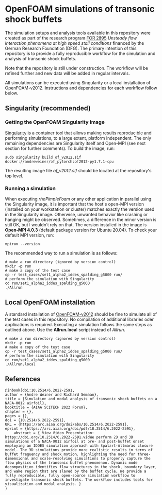 # OpenFOAM simulations of transonic shock buffets

The simulation setups and analysis tools available in this repository were created as part of the research program [FOR 2895](https://www.for2895.uni-stuttgart.de/) *Unsteady flow interaction phenomena at high speed stall conditions* financed by the German Research Foundation (DFG). The primary intention of this repository is to provide a fully reproducible workflow for the simulation and analysis of transonic shock buffets.

Note that the repository is still under construction. The workflow will be refined further and new data will be added in regular intervals.

All simulations can be executed using Singularity or a local installation of OpenFOAM-v2012. Instructions and dependencies for each workflow follow below.

## Singularity (recommended)

### Getting the OpenFOAM Singularity image

[Singularity]() is a container tool that allows making results reproducible and performing simulations, to a large extent, platform independent. The only remaining dependencies are Singularity itself and Open-MPI (see next section for further comments). To build the image, run:

```
sudo singularity build of_v2012.sif docker://andreweiner/of_pytorch:of2012-py1.7.1-cpu
```

The resulting image file *of_v2012.sif* should be located at the repository's top level.

### Running a simulation

When executing *rhoPimpleFoam* or any other application in parallel using the Singularity image,
it is important that the host's open-MPI version (installed on your workstation or cluster) matches
exactly the version used in the Singularity image. Otherwise, unwanted behavior like crashing or hanging
might be observed. Sometimes, a difference in the minor version is still OK, but I wouldn't rely on that.
The version installed in the image is **Open-MPI 4.0.3** (default package version for Ubuntu 20.04). To
check your default MPI version, run:

```
mpirun --version
```

The recommended way to run a simulation is as follows:

```
# make a run directory (ignored by version control)
mkdir -p run
# make a copy of the test case
cp -r test_cases/set1_alpha2_iddes_spalding_g5000 run/
# perform the simulation with Singularity
cd run/set1_alpha2_iddes_spalding_g5000
./Allrun
```

## Local OpenFOAM installation

A standard installation of [OpenFOAM-v2012](https://openfoam.com/download/) should be fine to simulate all of the test cases in this repository. No compilation of additional libraries oder applications is required. Executing a simulation follows the same steps as outlined above. Use the **Allrun.local** script instead of *Allrun*.

```
# make a run directory (ignored by version control)
mkdir -p run
# make a copy of the test case
cp -r test_cases/set1_alpha2_iddes_spalding_g5000 run/
# perform the simulation with Singularity
cd run/set1_alpha2_iddes_spalding_g5000
./Allrun.local
```

## References

```
@inbook{doi:10.2514/6.2022-2591,
author = {Andre Weiner and Richard Semaan},
title = {Simulation and modal analysis of transonic shock buffets on a NACA-0012 airfoil},
booktitle = {AIAA SCITECH 2022 Forum},
chapter = {},
pages = {},
doi = {10.2514/6.2022-2591},
URL = {https://arc.aiaa.org/doi/abs/10.2514/6.2022-2591},
eprint = {https://arc.aiaa.org/doi/pdf/10.2514/6.2022-2591},
    abstract = { View Video Presentation: https://doi.org/10.2514/6.2022-2591.vidWe perform 2D and 3D simulations of a NACA-0012 airfoil at pre- and post-buffet onset employing an IDDES simulation approach with Spalart-Allmaras closure model. The 3D simulations provide more realistic results in terms of buffet frequency and shock motion, highlighting the need for three-dimensional and scale-resolving simulations to properly capture the flow physics of the transonic buffet phenomenon. Dynamic mode decomposition identifies flow structures in the shock, boundary layer, and wake region that are slaved by the buffet cycle. We provide a fully reproducible, fully open-source simulation workflow to investigate transonic shock buffets. The workflow includes tools for visualization and modal analysis. }
}
```
